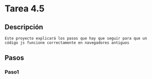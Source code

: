 # Tarea 4.5
  ## Descripción
  
    Este proyecto explicará los pasos que hay que seguir para que un código js funcione correctamente en navegadores antiguos 

  ## Pasos
  
  ### Paso1
    
